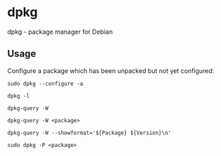 # dpkg

dpkg - package manager for Debian

## Usage

Configure a package which has been unpacked but not yet configured:
```shell
sudo dpkg --configure -a
```

```shell
dpkg -l
```

```shell
dpkg-query -W
```

```shell
dpkg-query -W <package>
```

```shell
dpkg-query -W --showformat='${Package} ${Version}\n'
```

```shell
sudo dpkg -P <package>
```
